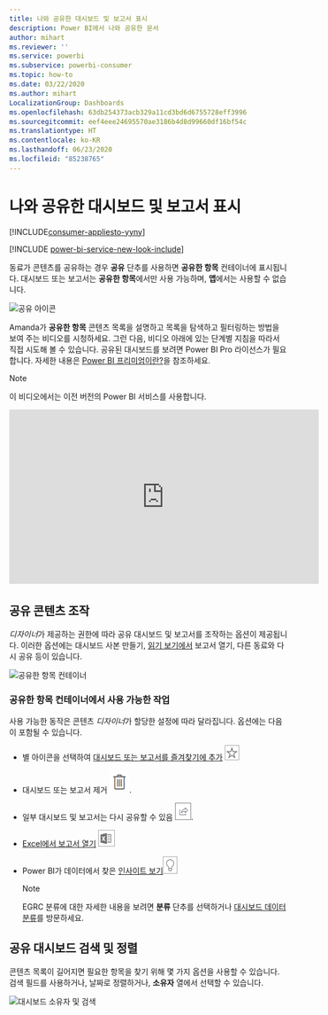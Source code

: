 ```yaml
---
title: 나와 공유한 대시보드 및 보고서 표시
description: Power BI에서 나와 공유한 문서
author: mihart
ms.reviewer: ''
ms.service: powerbi
ms.subservice: powerbi-consumer
ms.topic: how-to
ms.date: 03/22/2020
ms.author: mihart
LocalizationGroup: Dashboards
ms.openlocfilehash: 63db254373acb329a11cd3bd6d6755728eff3996
ms.sourcegitcommit: eef4eee24695570ae3186b4d8d99660df16bf54c
ms.translationtype: HT
ms.contentlocale: ko-KR
ms.lasthandoff: 06/23/2020
ms.locfileid: "85238765"
---
```

# <a name="display-the-dashboards-and-reports-that-have-been-shared-with-me"></a>나와 공유한 대시보드 및 보고서 표시

[!INCLUDE[consumer-appliesto-yyny](../includes/consumer-appliesto-yyny.md)]

[!INCLUDE [power-bi-service-new-look-include](../includes/power-bi-service-new-look-include.md)]

동료가 콘텐츠를 공유하는 경우 **공유** 단추를 사용하면 **공유한 항목** 컨테이너에 표시됩니다. 대시보드 또는 보고서는 **공유한 항목**에서만 사용 가능하며, **앱**에서는 사용할 수 없습니다.

![공유 아이콘](./media/end-user-shared-with-me/power-bi-share-dashboard.png)

Amanda가 **공유한 항목** 콘텐츠 목록을 설명하고 목록을 탐색하고 필터링하는 방법을 보여 주는 비디오를 시청하세요. 그런 다음, 비디오 아래에 있는 단계별 지침을 따라서 직접 시도해 볼 수 있습니다. 공유된 대시보드를 보려면 Power BI Pro 라이선스가 필요합니다. 자세한 내용은 [Power BI 프리미엄이란?](../admin/service-premium-what-is.md)을 참조하세요.
    

> [!NOTE]
> 이 비디오에서는 이전 버전의 Power BI 서비스를 사용합니다.
    

<iframe width="560" height="315" src="https://www.youtube.com/embed/G26dr2PsEpk" frameborder="0" allowfullscreen></iframe>

## <a name="interact-with-shared-content"></a>공유 콘텐츠 조작

*디자이너*가 제공하는 권한에 따라 공유 대시보드 및 보고서를 조작하는 옵션이 제공됩니다. 이러한 옵션에는 대시보드 사본 만들기, [읽기 보기에서](end-user-reading-view.md) 보고서 열기, 다른 동료와 다시 공유 등이 있습니다.

![공유한 항목 컨테이너](./media/end-user-shared-with-me/power-bi-shared.png)

### <a name="actions-available-from-the-shared-with-me-container"></a>**공유한 항목** 컨테이너에서 사용 가능한 작업
사용 가능한 동작은 콘텐츠 *디자이너*가 할당한 설정에 따라 달라집니다. 옵션에는 다음이 포함될 수 있습니다.
* 별 아이콘을 선택하여 [대시보드 또는 보고서를 즐겨찾기에 추가](end-user-favorite.md) ![별 아이콘](./media/end-user-shared-with-me/power-bi-star-icon.png)
* 대시보드 또는 보고서 제거  ![휴지통 아이콘](./media/end-user-shared-with-me/power-bi-delete-icon.png).
* 일부 대시보드 및 보고서는 다시 공유할 수 있음  ![공유 아이콘](./media/end-user-shared-with-me/power-bi-share-icon-new.png).
* [Excel에서 보고서 열기](end-user-export.md) ![Excel로 내보내기 아이콘](./media/end-user-shared-with-me/power-bi-excel.png) 
* Power BI가 데이터에서 찾은 [인사이트 보기](end-user-insights.md)![인사이트 아이콘](./media/end-user-shared-with-me/power-bi-insights.png)
  
  > [!NOTE]
  > EGRC 분류에 대한 자세한 내용을 보려면 **분류** 단추를 선택하거나 [대시보드 데이터 분류](../create-reports/service-data-classification.md)를 방문하세요.
  > 


## <a name="search-and-sort-shared-dashboards"></a>공유 대시보드 검색 및 정렬
콘텐츠 목록이 길어지면 필요한 항목을 찾기 위해 몇 가지 옵션을 사용할 수 있습니다. 검색 필드를 사용하거나, 날짜로 정렬하거나, **소유자** 열에서 선택할 수 있습니다.    

![대시보드 소유자 및 검색](./media/end-user-shared-with-me/power-bi-sort.png)
